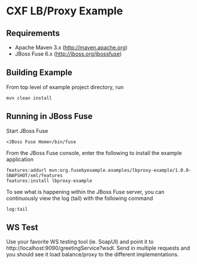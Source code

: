 CXF LB/Proxy Example
==================

Requirements
------------

* Apache Maven 3.x (http://maven.apache.org)
* JBoss Fuse 6.x (http://jboss.org/jbossfuse)

Building Example
----------------

From top level of example project directory, run

    mvn clean install

Running in JBoss Fuse
---------------------

Start JBoss Fuse

    <JBoss Fuse Home>/bin/fuse

From the JBoss Fuse console, enter the following to install the example application

    features:addurl mvn:org.fusebyexample.examples/lbproxy-example/1.0.0-SNAPSHOT/xml/features
    features:install lbproxy-example

To see what is happening within the JBoss Fuse server, you can continuously view the
log (tail) with the following command

    log:tail

WS Test
-------------------

Use your favorite WS testing tool (ie. SoapUI) and point it to http://localhost:9090/greetingService?wsdl. Send in multiple requests and you should see it load balance/proxy to the different implementations.
